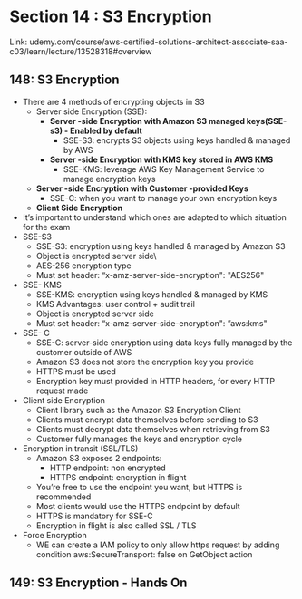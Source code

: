 # Section 14 : S3 Encryption
Link: udemy.com/course/aws-certified-solutions-architect-associate-saa-c03/learn/lecture/13528318#overview

## 148: S3 Encryption
- There are 4 methods of encrypting objects in S3
  - Server side Encryption (SSE):
    - **Server -side Encryption with Amazon S3 managed keys(SSE-s3) - Enabled by default**
      - SSE-S3: encrypts S3 objects using keys handled & managed by AWS
    - **Server -side Encryption with KMS key stored in AWS KMS**
      - SSE-KMS: leverage AWS Key Management Service to manage encryption keys
   - **Server -side Encryption with Customer -provided Keys**
     - SSE-C: when you want to manage your own encryption keys
  - **Client Side Encryption**
- It’s important to understand which ones are adapted to which situation
for the exam
- SSE-S3
  - SSE-S3: encryption using keys handled & managed by Amazon S3
  - Object is encrypted server side\
  - AES-256 encryption type
  - Must set header: “x-amz-server-side-encryption": "AES256"
- SSE- KMS
  - SSE-KMS: encryption using keys handled & managed by KMS
  - KMS Advantages: user control + audit trail
  - Object is encrypted server side
  - Must set header: “x-amz-server-side-encryption": ”aws:kms"
- SSE- C
  - SSE-C: server-side encryption using data keys fully managed by the customer outside of AWS
  - Amazon S3 does not store the encryption key you provide
  - HTTPS must be used
  - Encryption key must provided in HTTP headers, for every HTTP request made
- Client side Encryption
  - Client library such as the Amazon S3 Encryption Client
  - Clients must encrypt data themselves before sending to S3
  - Clients must decrypt data themselves when retrieving from S3
  - Customer fully manages the keys and encryption cycle 
- Encryption in transit (SSL/TLS)
  - Amazon S3 exposes 2 endpoints:
    - HTTP endpoint: non encrypted
    - HTTPS endpoint: encryption in flight
  - You’re free to use the endpoint you want, but HTTPS is recommended
  - Most clients would use the HTTPS endpoint by default
  - HTTPS is mandatory for SSE-C
  - Encryption in flight is also called SSL / TLS
- Force Encryption
  - WE can create a IAM policy to only allow https request by adding condition aws:SecureTransport: false on GetObject action 

## 149: S3 Encryption - Hands On










